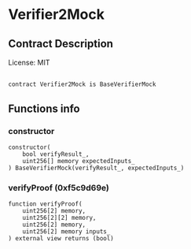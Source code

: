 # Verifier2Mock

## Contract Description


License: MIT

## 

```solidity
contract Verifier2Mock is BaseVerifierMock
```


## Functions info

### constructor

```solidity
constructor(
    bool verifyResult_,
    uint256[] memory expectedInputs_
) BaseVerifierMock(verifyResult_, expectedInputs_)
```


### verifyProof (0xf5c9d69e)

```solidity
function verifyProof(
    uint256[2] memory,
    uint256[2][2] memory,
    uint256[2] memory,
    uint256[2] memory inputs_
) external view returns (bool)
```

